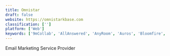 ```yaml
---
title: Omnistar
draft: false 
website: https://omnistarkbase.com
classification: ['']
platform: ['Web']
keywords: ['9mCollab', 'AllAnswered', 'AnyRoom', 'Auros', 'Bloomfire', 'BuzzBoard', 'Cobook', 'Eloquent WebSuite', 'Faces', 'Informa', 'Knowledge Plaza', 'Lateral', 'Lucidea', 'Maker.rocks', 'MakerWidget', 'Nomad List', 'Outreach', 'PHPKB', 'Parature', 'Team Page App', 'Tettra', 'Transversal', 'WSN Insight', 'teampage']
---
```

Email Marketing Service Provider